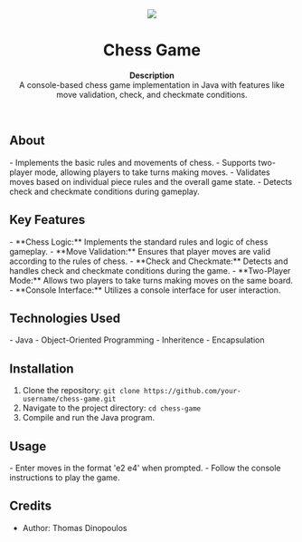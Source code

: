 <div align="center"><img src="path/to/your/chess_game_logo.png"></div>
<h1 align="center">Chess Game</h1>
<p align="center"><strong>Description</strong>
<br>A console-based chess game implementation in Java with features like move validation, check, and checkmate conditions.</p>
<br/>
<h2>About</h2>
- Implements the basic rules and movements of chess.
- Supports two-player mode, allowing players to take turns making moves.
- Validates moves based on individual piece rules and the overall game state.
- Detects check and checkmate conditions during gameplay.

<h2>Key Features</h2>
- **Chess Logic:** Implements the standard rules and logic of chess gameplay.
- **Move Validation:** Ensures that player moves are valid according to the rules of chess.
- **Check and Checkmate:** Detects and handles check and checkmate conditions during the game.
- **Two-Player Mode:** Allows two players to take turns making moves on the same board.
- **Console Interface:** Utilizes a console interface for user interaction.

<h2>Technologies Used</h2>
- Java
- Object-Oriented Programming
- Inheritence
- Encapsulation

<h2>Installation</h2>

1. Clone the repository: `git clone https://github.com/your-username/chess-game.git`
2. Navigate to the project directory: `cd chess-game`
3. Compile and run the Java program.

<h2>Usage</h2>
- Enter moves in the format 'e2 e4' when prompted.
- Follow the console instructions to play the game.

<h2>Credits</h2>

- Author: Thomas Dinopoulos

</p>

